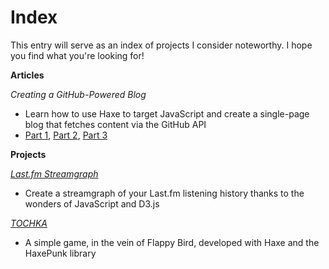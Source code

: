 # Index

This entry will serve as an index of projects I consider noteworthy. I hope you find what you're looking for! 

**Articles**

_Creating a GitHub-Powered Blog_

* Learn how to use Haxe to target JavaScript and create a single-page blog that fetches content via the GitHub API
* [Part 1][1], [Part 2][2], [Part 3][3]

**Projects**

[_Last.fm Streamgraph_][4]

* Create a streamgraph of your Last.fm listening history thanks to the wonders of JavaScript and D3.js

[_TOCHKA_][5]

* A simple game, in the vein of Flappy Bird, developed with Haxe and the HaxePunk library

[1]: #/contents/content/2015-09-28-17-38-Creating-a-GitHub-Powered-Blog-(1).md
[2]: #/contents/content/2015-09-28-21-07-Creating-a-GitHub-Powered-Blog-(2).md
[3]: #/contents/content/2015-10-01-12-04-Creating-a-GitHub-Powered-Blog-(3).md
[4]: http://dstrekelj.github.io/last.fm-streamgraph/
[5]: http://dstrekelj.github.io/tochka/